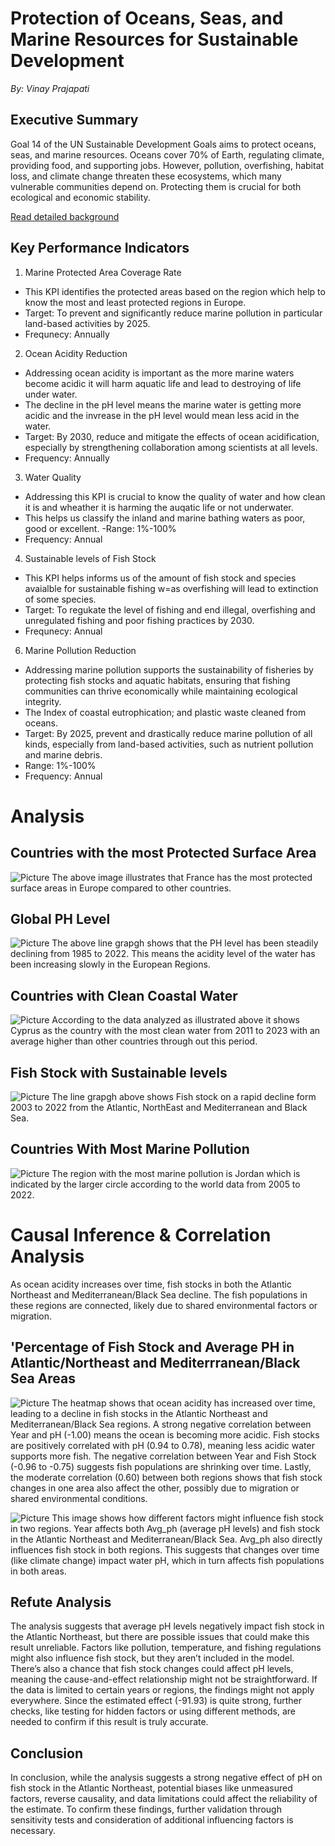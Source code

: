 # Protection of Oceans, Seas, and Marine Resources for Sustainable Development

*By: Vinay Prajapati*
## Executive Summary
Goal 14 of the UN Sustainable Development Goals aims to protect oceans, seas, and marine resources. Oceans cover 70% of Earth, regulating climate, providing food, and supporting jobs. However, pollution, overfishing, habitat loss, and climate change threaten these ecosystems, which many vulnerable communities depend on. Protecting them is crucial for both ecological and economic stability.

[Read detailed background](Background.md)

## Key Performance Indicators

1. Marine Protected Area Coverage Rate
- This KPI identifies the protected areas based on the region which help to know the most and least protected regions in Europe.
- Target: To prevent and significantly reduce marine pollution in particular land-based activities by 2025.
- Frequnecy: Annually 

2. Ocean Acidity Reduction
- Addressing ocean acidity is important as the more marine waters become acidic it will harm aquatic life and lead to destroying of life under water.
- The decline in the pH level  means the marine water is getting more acidic and the invrease in the pH level would mean less acid in the water.
- Target: By 2030, reduce and mitigate the effects of ocean acidification, especially by strengthening collaboration among scientists at all levels.
- Frequency: Annually

3. Water Quality
- Addressing this KPI is crucial to know the quality of water and how clean it is and wheather it is harming the auqatic life or not underwater.
- This helps us classify the inland and marine bathing waters as poor, good or excellent.
-Range: 1%-100%
- Frequency: Annual

4. Sustainable levels of Fish Stock
-  This KPI helps informs us of the amount of fish stock and species avaialble for sustainable fishing w=as overfishing will lead to extinction of some species.
-  Target: To regukate the level of fishing and end illegal, overfishing and unregulated fishing and poor fishing practices by 2030.
-  Frequnecy: Annual

6. Marine Pollution Reduction
- Addressing marine pollution supports the sustainability of fisheries by protecting fish stocks and aquatic habitats, ensuring that fishing communities can thrive
economically while maintaining ecological integrity.
- The Index of coastal eutrophication; and plastic waste cleaned from oceans.
- Target: By 2025, prevent and drastically reduce marine pollution of all kinds, especially from land-based activities, such as nutrient pollution and marine 
  debris.
- Range: 1%-100%
- Frequency: Annual

# Analysis

## Countries with the most Protected Surface Area
![Picture](Presentation/fig1.png)
The above image illustrates that France has the most protected surface areas in Europe compared to other countries.

## Global PH Level
![Picture](Presentation/fig2.png)
The above line grapgh shows that the PH level has been steadily declining from 1985 to 2022. This means the acidity level of the water has been increasing slowly in the European Regions.

## Countries with Clean Coastal Water
![Picture](Presentation/fig3.png)
According to the data analyzed as illustrated above it shows Cyprus as the country with the most clean water from 2011 to 2023 with an average higher than other countries through out this period.

## Fish Stock with Sustainable levels
![Picture](Presentation/fig4.png)
The line grapgh above shows Fish stock on a rapid decline form 2003 to 2022 from the Atlantic, NorthEast and Mediterranean and Black Sea.
 
## Countries With Most Marine Pollution
![Picture](Presentation/fig5.png)
The region with the most marine pollution is Jordan which is indicated by the larger circle according to the world data from 2005 to 2022.

# Causal Inference & Correlation Analysis 
As ocean acidity increases over time, fish stocks in both the Atlantic Northeast and Mediterranean/Black Sea decline. The fish populations in these regions are connected, likely due to shared environmental factors or migration.

## 'Percentage of Fish Stock and Average PH in Atlantic/Northeast and Mediterrranean/Black Sea Areas

![Picture](Presentation/fig6.png)
The heatmap shows that ocean acidity has increased over time, leading to a decline in fish stocks in the Atlantic Northeast and Mediterranean/Black Sea regions. A strong negative correlation between Year and pH (-1.00) means the ocean is becoming more acidic. Fish stocks are positively correlated with pH (0.94 to 0.78), meaning less acidic water supports more fish. The negative correlation between Year and Fish Stock (-0.96 to -0.75) suggests fish populations are shrinking over time. Lastly, the moderate correlation (0.60) between both regions shows that fish stock changes in one area also affect the other, possibly due to migration or shared environmental conditions.


![Picture](Presentation/fig7.png)
This image shows how different factors might influence fish stock in two regions. Year affects both Avg_ph (average pH levels) and fish stock in the Atlantic Northeast and Mediterranean/Black Sea. Avg_ph also directly influences fish stock in both regions. This suggests that changes over time (like climate change) impact water pH, which in turn affects fish populations in both areas.

## Refute Analysis 
The analysis suggests that average pH levels negatively impact fish stock in the Atlantic Northeast, but there are possible issues that could make this result unreliable. Factors like pollution, temperature, and fishing regulations might also influence fish stock, but they aren’t included in the model. There’s also a chance that fish stock changes could affect pH levels, meaning the cause-and-effect relationship might not be straightforward. If the data is limited to certain years or regions, the findings might not apply everywhere. Since the estimated effect (-91.93) is quite strong, further checks, like testing for hidden factors or using different methods, are needed to confirm if this result is truly accurate.

## Conclusion
In conclusion, while the analysis suggests a strong negative effect of pH on fish stock in the Atlantic Northeast, potential biases like unmeasured factors, reverse causality, and data limitations could affect the reliability of the estimate. To confirm these findings, further validation through sensitivity tests and consideration of additional influencing factors is necessary.


